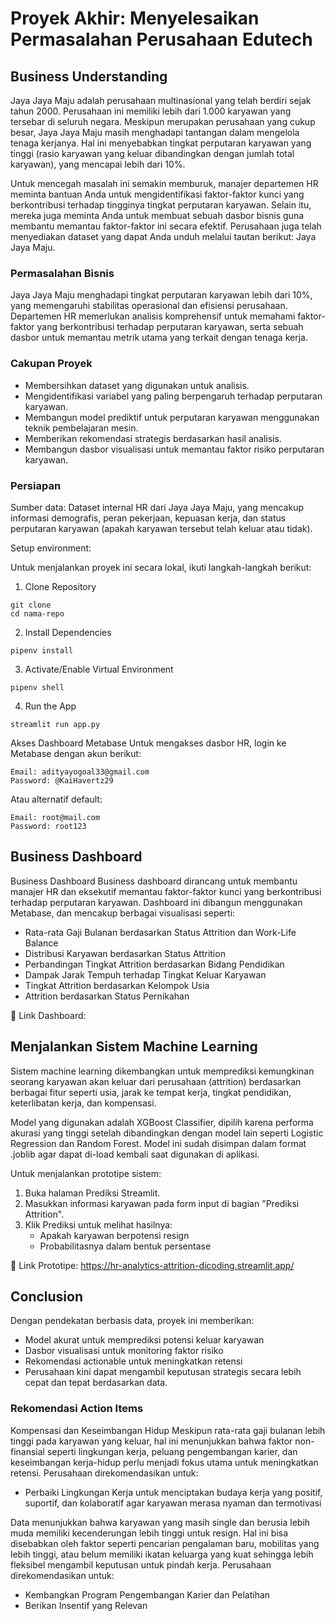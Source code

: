 # Proyek Akhir: Menyelesaikan Permasalahan Perusahaan Edutech

## Business Understanding

Jaya Jaya Maju adalah perusahaan multinasional yang telah berdiri sejak tahun 2000. Perusahaan ini memiliki lebih dari 1.000 karyawan yang tersebar di seluruh negara. Meskipun merupakan perusahaan yang cukup besar, Jaya Jaya Maju masih menghadapi tantangan dalam mengelola tenaga kerjanya. Hal ini menyebabkan tingkat perputaran karyawan yang tinggi (rasio karyawan yang keluar dibandingkan dengan jumlah total karyawan), yang mencapai lebih dari 10%.

Untuk mencegah masalah ini semakin memburuk, manajer departemen HR meminta bantuan Anda untuk mengidentifikasi faktor-faktor kunci yang berkontribusi terhadap tingginya tingkat perputaran karyawan. Selain itu, mereka juga meminta Anda untuk membuat sebuah dasbor bisnis guna membantu memantau faktor-faktor ini secara efektif. Perusahaan juga telah menyediakan dataset yang dapat Anda unduh melalui tautan berikut: Jaya Jaya Maju.

### Permasalahan Bisnis

Jaya Jaya Maju menghadapi tingkat perputaran karyawan lebih dari 10%, yang memengaruhi stabilitas operasional dan efisiensi perusahaan. Departemen HR memerlukan analisis komprehensif untuk memahami faktor-faktor yang berkontribusi terhadap perputaran karyawan, serta sebuah dasbor untuk memantau metrik utama yang terkait dengan tenaga kerja.

### Cakupan Proyek

- Membersihkan dataset yang digunakan untuk analisis.
- Mengidentifikasi variabel yang paling berpengaruh terhadap perputaran karyawan.
- Membangun model prediktif untuk perputaran karyawan menggunakan teknik pembelajaran mesin.
- Memberikan rekomendasi strategis berdasarkan hasil analisis.
- Membangun dasbor visualisasi untuk memantau faktor risiko perputaran karyawan.

### Persiapan

Sumber data: Dataset internal HR dari Jaya Jaya Maju, yang mencakup informasi demografis, peran pekerjaan, kepuasan kerja, dan status perputaran karyawan (apakah karyawan tersebut telah keluar atau tidak).

Setup environment:

Untuk menjalankan proyek ini secara lokal, ikuti langkah-langkah berikut:

1. Clone Repository

```
git clone
cd nama-repo
```

2. Install Dependencies

```
pipenv install
```

3. Activate/Enable Virtual Environment

```
pipenv shell
```

4. Run the App

```
streamlit run app.py
```

Akses Dashboard Metabase
Untuk mengakses dasbor HR, login ke Metabase dengan akun berikut:

```
Email: adityayogoal33@gmail.com
Password: @KaiHavertz29
```

Atau alternatif default:

```
Email: root@mail.com
Password: root123
```

## Business Dashboard

Business Dashboard
Business dashboard dirancang untuk membantu manajer HR dan eksekutif memantau faktor-faktor kunci yang berkontribusi terhadap perputaran karyawan. Dashboard ini dibangun menggunakan Metabase, dan mencakup berbagai visualisasi seperti:

- Rata-rata Gaji Bulanan berdasarkan Status Attrition dan Work-Life Balance
- Distribusi Karyawan berdasarkan Status Attrition
- Perbandingan Tingkat Attrition berdasarkan Bidang Pendidikan
- Dampak Jarak Tempuh terhadap Tingkat Keluar Karyawan
- Tingkat Attrition berdasarkan Kelompok Usia
- Attrition berdasarkan Status Pernikahan

🔗 Link Dashboard:

## Menjalankan Sistem Machine Learning

Sistem machine learning dikembangkan untuk memprediksi kemungkinan seorang karyawan akan keluar dari perusahaan (attrition) berdasarkan berbagai fitur seperti usia, jarak ke tempat kerja, tingkat pendidikan, keterlibatan kerja, dan kompensasi.

Model yang digunakan adalah XGBoost Classifier, dipilih karena performa akurasi yang tinggi setelah dibandingkan dengan model lain seperti Logistic Regression dan Random Forest. Model ini sudah disimpan dalam format .joblib agar dapat di-load kembali saat digunakan di aplikasi.

Untuk menjalankan prototipe sistem:

1. Buka halaman Prediksi Streamlit.
2. Masukkan informasi karyawan pada form input di bagian "Prediksi Attrition".
3. Klik Prediksi untuk melihat hasilnya:
   - Apakah karyawan berpotensi resign
   - Probabilitasnya dalam bentuk persentase

🔗 Link Prototipe: https://hr-analytics-attrition-dicoding.streamlit.app/

## Conclusion

Dengan pendekatan berbasis data, proyek ini memberikan:

- Model akurat untuk memprediksi potensi keluar karyawan
- Dasbor visualisasi untuk monitoring faktor risiko
- Rekomendasi actionable untuk meningkatkan retensi
- Perusahaan kini dapat mengambil keputusan strategis secara lebih cepat dan tepat berdasarkan data.

### Rekomendasi Action Items

Kompensasi dan Keseimbangan Hidup
Meskipun rata-rata gaji bulanan lebih tinggi pada karyawan yang keluar, hal ini menunjukkan bahwa faktor non-finansial seperti lingkungan kerja, peluang pengembangan karier, dan keseimbangan kerja-hidup perlu menjadi fokus utama untuk meningkatkan retensi. Perusahaan direkomendasikan untuk:

- Perbaiki Lingkungan Kerja untuk menciptakan budaya kerja yang positif, suportif, dan kolaboratif agar karyawan merasa nyaman dan termotivasi

Data menunjukkan bahwa karyawan yang masih single dan berusia lebih muda memiliki kecenderungan lebih tinggi untuk resign. Hal ini bisa disebabkan oleh faktor seperti pencarian pengalaman baru, mobilitas yang lebih tinggi, atau belum memiliki ikatan keluarga yang kuat sehingga lebih fleksibel mengambil keputusan untuk pindah kerja. Perusahaan direkomendasikan untuk:

- Kembangkan Program Pengembangan Karier dan Pelatihan
- Berikan Insentif yang Relevan
